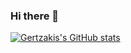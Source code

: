 ### Hi there 👋

[![Gertzakis's GitHub stats](https://github-readme-stats.vercel.app/api?username=gertzakis&count_private=true&show_icons=true&include_all_commits=true&theme=transparent)](https://github.com/anuraghazra/github-readme-stats)

<!-- [![My Github Stats](https://github-readme-stats.vercel.app/api/pin/?username=gertzakis&count_private=true&show_icons=true&include_all_commits=true)](https://github.com/anuraghazra/github-readme-stats) -->
<!--
**gertzakis/gertzakis** is a ✨ _special_ ✨ repository because its `README.md` (this file) appears on your GitHub profile.

Here are some ideas to get you started:

- 🔭 I’m currently working on ...
- 🌱 I’m currently learning ...
- 👯 I’m looking to collaborate on ...
- 🤔 I’m looking for help with ...
- 💬 Ask me about ...
- 📫 How to reach me: ...
- 😄 Pronouns: ...
- ⚡ Fun fact: ...
-->
